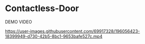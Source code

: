 # Contactless-Door

DEMO VIDEO

https://user-images.githubusercontent.com/69917328/196056423-18399949-d730-42b5-8bc1-9653bafe527c.mp4
